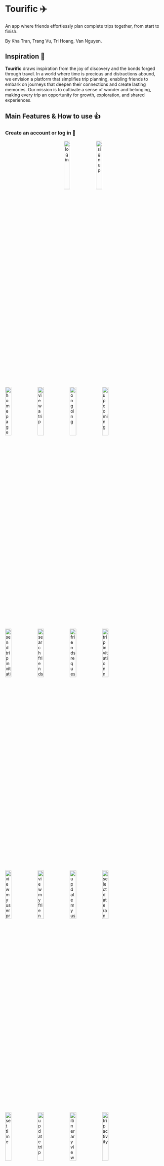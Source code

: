 <!-- **Tourific**

- [Styling with `React Native's StyleSheet`](https://reactnative.dev/docs/stylesheet)
- [Routing/Navigation with `Expo Router`](https://docs.expo.dev/router/introduction/)
<img alt="Book Hub GIF" src="./book-hub-home.gif"> -->

<!--  **Deployed Project Link: ...** -->

<br />

# Tourific ✈️

An app where friends effortlessly plan complete trips together, from start to finish.

By Kha Tran, Trang Vu, Tri Hoang, Van Nguyen.


<!-- 
## Table of Contents 🗺️

- [Inspiration 🧠](https://github.com/jenneydo/PeacePod-Frontend#inspiration-)
- [Main Features & How to use 👍](https://github.com/jenneydo/PeacePod-Frontend#how-to-use-book-hub-)
- [How we built it 💪](https://github.com/jenneydo/PeacePod-Frontend#how-we-built-it-)
- [Architecture 🐙](https://github.com/jenneydo/PeacePod-Frontend#architecture-)
- [Accomplishments 🥺](https://github.com/jenneydo/PeacePod-Frontend#accomplishments-that-were-proud-of-)
- [What we learned 💡](https://github.com/jenneydo/PeacePod-Frontend#what-we-learned-)
- [Next Steps 🤫](https://github.com/jenneydo/PeacePod-Frontend#whats-next-for-book-hub-)
- [Team 🧑‍🤝‍🧑](https://github.com/jenneydo/PeacePod-Frontend#team-)
- [Contributors ✨](https://github.com/jenneydo/PeacePod-Frontend#contributors-)
-->

## Inspiration 🧠

**Tourific** draws inspiration from the joy of discovery and the bonds forged through travel. In a world where time is precious and distractions abound, we envision a platform that simplifies trip planning, enabling friends to embark on journeys that deepen their connections and create lasting memories. Our mission is to cultivate a sense of wonder and belonging, making every trip an opportunity for growth, exploration, and shared experiences.

## Main Features & How to use 👍

### Create an account or log in 💓
<p align="center">
  <img width="20%" alt="log in" src="https://github.com/user-attachments/assets/ac3ddf80-2499-4b47-91cb-c7c5bc8e54c5">
  <img width="20%" alt="sign up" src="https://github.com/user-attachments/assets/3fdff187-057a-407d-8f67-5e8ccce77d87">
</p>
  <img width="20%" alt="homepage" src="https://github.com/user-attachments/assets/0d51f0e5-399a-4482-8fcb-44c9ca8e1cb1">
  <img width="20%" alt="view a trip" src="https://github.com/user-attachments/assets/2739acec-49c2-43e2-a69d-a1297a998b8e">
  <img width="20%" alt="ongoing" src="https://github.com/user-attachments/assets/c3e7f97c-47a7-4a1a-a23a-b93165d8a33c">
  <img width="20%" alt="upcoming" src="https://github.com/user-attachments/assets/d73bddc1-aef5-4adb-8b06-7ca942164ccd">

  <img width="20%" alt="send trip invitations" src="https://github.com/user-attachments/assets/d266cd62-d603-4e7a-8c47-c502fe34f0ab">
  <img width="20%" alt="search friends" src="https://github.com/user-attachments/assets/4a0fd242-52bb-48da-b71c-d62f93d9a2b2">
  <img width="20%" alt="friends request notification" src="https://github.com/user-attachments/assets/342f36f6-922d-4c9b-aae8-d3aab476da53">
  <img width="20%" alt="trip invitation notification" src="https://github.com/user-attachments/assets/ca0ccb6f-3272-4dc8-9c95-0954cc8d48fc">
  <img width="20%" alt="view my user profile" src="https://github.com/user-attachments/assets/37baf7f6-69cf-4e34-91c7-408092a8f558">
  <img width="20%" alt="view my friend's profile" src="https://github.com/user-attachments/assets/5bcdb858-41c3-4a7a-ad11-2889d69e84d1">
  <img width="20%" alt="update my user profile" src="https://github.com/user-attachments/assets/2580fab8-a49a-4f1c-bd21-f234bfe8dc58">


  <img width="20%" alt="select date range" src="https://github.com/user-attachments/assets/667deb7e-b440-4ef0-8b85-07ee80ee2d64">
  <img width="20%" alt="set time" src="https://github.com/user-attachments/assets/ce7a403f-b47b-49ed-8000-ea10cf388d2f">
  <img width="20%" alt="update trip" src="https://github.com/user-attachments/assets/27d44df9-db58-4c2c-992a-0398e98e3e78">

  <img width="20%" alt="itinerary view" src="https://github.com/user-attachments/assets/c6f5ffc0-da21-434d-92ca-546c19512e9e">
  <img width="20%" alt="trip activity" src="https://github.com/user-attachments/assets/d8bd8e16-4d60-4ccd-acfa-06aae18a5e90">
  <img width="20%" alt="real notification" src="https://github.com/user-attachments/assets/cac12971-097f-49b7-8d79-70dd9e19dff9
  ">
https://github.com/user-attachments/assets/9334e20b-caaa-4a18-8279-539c8c608f7b <!-- this is video of itinerary -->
  <img width="20%" alt="add activity" src="https://github.com/user-attachments/assets/2e145c2a-196d-4713-9d56-277ec6cf124b">
  <img width="20%" alt="add activity (map)" src="https://github.com/user-attachments/assets/e08eb91a-cb24-4447-bb80-9a58086e26cc">
  <img width="20%" alt="add activity (map)" src="https://github.com/user-attachments/assets/e08eb91a-cb24-4447-bb80-9a58086e26cc">
  <img width="20%" alt="view added activity" src="https://github.com/user-attachments/assets/ff3189a3-8574-4733-8fa1-a49c0577b4ea">
  <img width="20%" alt="update activity" src="https://github.com/user-attachments/assets/964a127d-8aa1-49e2-b9ab-b56a23a06026">
  <img width="20%" alt="view google map activity" src="https://github.com/user-attachments/assets/aeda6a07-d166-49bb-b676-f5d0e49561f0">


#### In case you forget your passwords
  <img width="20%" alt="forget passwords" src="https://github.com/user-attachments/assets/74787341-68ee-49cb-89ce-86e9477ff0a0">
  <img width="70%" alt="forget passwords" src="https://github.com/user-attachments/assets/0a6f07de-fa7f-40e7-af92-fbbe5fc1b837">

### Make friends

### Start a Trip
#### Your adventure starts here
* Choose your destination
* Set your own cover

  <img width="20%" alt="create new trip" src="https://github.com/user-attachments/assets/1be00de0-1211-49ac-9988-acd49bc6ff23">
  <img width="20%" alt="autocomplete and map radius" src="https://github.com/user-attachments/assets/d584575f-0aac-42e7-ab1e-8d320fedad94">
  <img width="20%" alt="set cover" src="https://github.com/user-attachments/assets/4b887f6e-2655-4831-80d2-35f951bf7173">

#### Invite your friends 💓
<p align="center">
  <img width="45%" alt="Screenshot 2024-06-26 at 10 18 06 AM" src="https://github.com/jennydo/PeacePod-Frontend/assets/126405175/f3167e04-4eaf-4de3-8a1b-076752d86250">
  <img width="45%" alt="Screenshot 2024-06-26 at 10 18 22 AM" src="https://github.com/jennydo/PeacePod-Frontend/assets/126405175/bb227f05-c9fa-40e4-9887-a37f3dfb3579">
</p>

#### Receive Notification 💓
* The Daily Prompt is generated using OpenAI.
* When you click on the prompt, a new response will appear.
<p align="center">
  <img width="60%" alt="Screenshot 2024-06-26 at 10 18 44 AM" src="https://github.com/jennydo/PeacePod-Frontend/assets/126405175/6cd428f1-8fe1-4eac-9d0a-2f16639d7f93">
</p>

### Search for activities
#### Suggestions 
* List of activities nearby 
* Search for more
<p align="center">
  <img width="60%" alt="Screenshot 2024-06-26 at 10 19 09 AM" src="https://github.com/jennydo/PeacePod-Frontend/assets/126405175/d7c71bc8-a5ec-40d0-a79d-7a97bd9ccc02">
</p>

#### Create your own activities
* Possible to build your own fun with friends


#### Upvote your favorite activities
* This is built with Socket.io.
* You can see the other person's profile.
* You can also do other things, such as changing chat nickname, leave chat, etc.
* You will receive a notification from other people when you are not in the chat.
<p align="center">
  <img width="60%" alt="Screenshot 2024-06-26 at 10 19 28 AM" src="https://github.com/jennydo/PeacePod-Frontend/assets/126405175/3b21d1b5-4686-4dca-8da9-bcf836b34bb8">
</p>

### Itinerary 
#### Build your own daily schedule
* This is built with .
* Add your activities and time to a day and get notified by us, make sure your tripmates never ever get mad at you for being late
* Multiple schedule formats for your own preference
<p align="center">
  <img width="45%" alt="Screenshot 2024-06-26 at 10 20 29 AM" src="https://github.com/jennydo/PeacePod-Frontend/assets/126405175/7288bb80-7c90-403f-8f5e-6d803c6df168">
  <img width="45%" alt="Screenshot 2024-06-26 at 10 20 38 AM" src="https://github.com/jennydo/PeacePod-Frontend/assets/126405175/9a84d8db-6f56-401c-8d61-dfef906d446b">
</p>

#### Autogenerate your schedule 
* Make your own trip schedule just by one click
* Optimize your daily travel distance
* Your upvotes and joy matter to us
<p align="center">
  <img width="45%" alt="Screenshot 2024-06-26 at 10 20 57 AM" src="https://github.com/jennydo/PeacePod-Frontend/assets/126405175/a4583f06-6f3c-4504-81c0-66fdee1cf65f">
  <img width="45%" alt="Screenshot 2024-06-26 at 10 21 20 AM" src="https://github.com/jennydo/PeacePod-Frontend/assets/126405175/f9013b6a-16c9-4732-a204-33da8aa365f2">
</p>

#### Start your session, & choose your Background color/image 
<p align="center">
  <img width="60%" alt="Screenshot 2024-06-26 at 10 21 35 AM" src="https://github.com/jennydo/PeacePod-Frontend/assets/126405175/b20fc903-514b-4c6c-aaed-a77771f787b1">
</p>

### Customize your Character Avatar
<p align="center">
  <img width="60%" alt="Screenshot 2024-06-26 at 10 22 42 AM" src="https://github.com/jennydo/PeacePod-Frontend/assets/126405175/b52655aa-f24a-42fd-877d-30a1791be85e">
</p>

## How we built it 💪

![CSS](https://img.shields.io/badge/CSS3-1572B6?style=for-the-badge&logo=css3&logoColor=white) ![HTML5](https://img.shields.io/badge/HTML5-E34F26?style=for-the-badge&logo=html5&logoColor=white) ![SCSS](https://img.shields.io/badge/SCSS-CC6699?style=for-the-badge&logo=sass&logoColor=white) ![MongoDB](https://img.shields.io/badge/MongoDB-47A248?style=for-the-badge&logo=mongodb&logoColor=white) ![React](https://img.shields.io/badge/React-61DAFB?style=for-the-badge&logo=react&logoColor=black) ![Express](https://img.shields.io/badge/Express-000000?style=for-the-badge&logo=express&logoColor=white) ![NodeJS](https://img.shields.io/badge/Node.js-339933?style=for-the-badge&logo=node.js&logoColor=white) ![JS](https://img.shields.io/badge/JavaScript-F7DF1E?style=for-the-badge&logo=javascript&logoColor=black) ![Flask](https://img.shields.io/badge/Flask-000000?style=for-the-badge&logo=flask&logoColor=white) ![Python](https://img.shields.io/badge/Python-3776AB?style=for-the-badge&logo=python&logoColor=white) ![Git](https://img.shields.io/badge/Git-F05032?style=for-the-badge&logo=git&logoColor=white)


- **Frontend**: React Native, TypeScipt
- **Backend**: Node.Js, Prisma, Express
- **Authentication**: Firebase
- **Design**: Excalidraw, Hand + Paper
- **Database**: MongoDB
- **Web Hosting**: in progress
- **Version Control**: Git & GitHub

<!--  ## Architecture 🐙

We aim to have a highly modularized architecture, where every service has its own container and is independent from the others.

BookHub has 6 containers for 6 services:

- web: client code / front end
- db: database (SQLite3)
- nginx: reverse proxy
- cadvisor: monitoring tool 1
- prometheus: monitoring tool 2
- grafana: monitoring tool 3

![architecture](https://user-images.githubusercontent.com/35150672/130304480-28e9b998-dfb2-4919-82de-d4da9a258bb5.jpeg)
-->

## Challenges we ran into 🥺

- Time Management: At the end of the project, we have 4 different timezones to juggle (Eastern US, Canada, Australia, Vietnam). Thus someone has to wake up really early and someone has to stay really late for our weekly meetings!
- We are not frontend masters, so we struggle with making our website as pretty as possible (We have to redesign nearly everything in the last few weeks).
- Bugs everywhere: The more we build, the more bugs appear and they are everywhere! We spent a lot of time debugging and making sure our app doesn't have any major fault the present user to have a smooth experience.
- Spotify Authentication: Many music streaming service closed their APIs to the public, and we can only find Spotify available. But Spotify requires user to log in and must have premium account. The authentication flow is also confusing at first.

## Accomplishments that we're proud of 🥰

- Despite the time commitment issues, we were able to create a final deliverable at the end and learnt a lot in the process.
- We have a great teamwork - unexpected things happen, but no one is blamed and we keep moving forward and working together to find a solution.
- We built off of the feedbacks we received from our project advisors through out the whole process (giant thanks to [@khoa165](https://github.com/khoa165), [@ankhuetang](https://github.com/ankhuetang), [@Taenerys](https://github.com/Taenerys)).
- We demonstrated great Git best practices (Pull Requests, README.md, Code Review, etc.)
- We learned a lot as a team and as individual. We built many cool features and now have mastered using a lot of APIs!

## What we learned 💡

- Acting as a Project Manager: deciding the direction of the project, assigning tasks, holding meetings, taking notes, being encouraging, etc.
- Good GitHub practices.
- Good collaboration between teammates.
- Never afraid to ask questions / for help.

## What's next for PeacePod 🤫

- [ ] Implement add-on features for Chat (change theme icon, chat color...)
- [ ] Increase speed of socket.io
- [ ] Improve authentication (i.e implement Forget Password)

### Contributing Guidelines 🛠️

See [`CONTRIBUTING.md`](https://github.com/jennydo/PeacePod-Frontend/blob/main/CONTRIBUTING.md).

### GitHub Repository Structure 🧱

| S.No. | Repo Name                                                                   | Purpose                                      |
| ----- | --------------------------------------------------------------------------- | ---------------------------------------------|
| 1.    | [tourifc](https://github.com/trihoang0809/tourific) | contains both the frontend and the backend code|

### Setup ⏰


## Team 🧑‍🤝‍🧑

| S.No. | Name                  | GitHub Username:octocat:                          |
| ----- | --------------------- | --------------------------------------------      |
| 1.    | Tri Hoang             | [@trihoang0809](https://github.com/trihoang0809)      |
| 2.    | Trang Vu              | [@trangvu](https://github.com/tranguv)      |
| 3.    | Van Nguyen            | [@yourvivian](https://github.com/yourvivian)            |
| 4.    | Kha Tran              | [@ComTDK](https://github.com/ComTDK)|

<br>
<br>

## Contributors ✨

Thanks goes to these wonderful people:

<!-- ALL-CONTRIBUTORS-LIST:START - Do not remove or modify this section -->
<!-- prettier-ignore-start -->
<!-- markdownlint-disable -->
<table>
  <tbody><tr>
        <td align="center"><a href="https://www.linkedin.com/in/hennessy-nguyen/"><img alt="Hennessy Nguyen" src="https://res.cloudinary.com/khoa165/image/upload/v1711768766/viettech/haianh.jpg" width="100px;"><br><sub><b>Hennessy Nguyen</b></sub></a><br><a href="https://github.com/jennydo/PeacePod-Frontend/commits?author=haianhng31" title="Code&Design">💻 🎨</a></td>
        <td align="center"><a href="https://www.linkedin.com/in/knaboagye/"><img alt="Nam Nguyen" src="https://res.cloudinary.com/khoa165/image/upload/v1711261963/viettech/nam.jpg" width="100px;"><br><sub><b>Nam Nguyen</b></sub></a><br><a href="https://github.com/jennydo/PeacePod-Frontend/commits?author=Euclid0192" title="Code&Design">💻 🎨</a></td>
        <td align="center"><a href="https://www.linkedin.com/in/emily-xinyi-chen/"><img alt="Jenny Do" src="https://res.cloudinary.com/khoa165/image/upload/v1711671186/viettech/trangdo.jpg" width="100px;"><br><sub><b>Jenny Do</b></sub></a><br><a href="https://github.com/jennydo/PeacePod-Frontend/commits?author=jennydo" title="Code&Design">💻 🎨</a></td>
        <td align="center"><a href="https://www.linkedin.com/in/dakshinapalasamudrum/"><img alt="Thanh Nguyen" src="https://res.cloudinary.com/khoa165/image/upload/v1711083621/viettech/thanh.jpg" width="100px;"><br><sub><b>Thanh Nguyen</b></sub></a><br><a href="https://github.com/jennydo/PeacePod-Frontend/commits?author=gsthanhnguyen" title="Code&Design">💻 🎨</a></td>

</tr>
</tbody></table>


<!-- markdownlint-enable -->
<!-- prettier-ignore-end -->

<!-- ALL-CONTRIBUTORS-LIST:END -->

This project follows the [all-contributors](https://github.com/all-contributors/all-contributors) specification. Contributions of any kind welcome!

[![ForTheBadge uses-git](http://ForTheBadge.com/images/badges/uses-git.svg)](https://github.com/jennydo/PeacePod-Frontend)
[![ForTheBadge uses-html](http://ForTheBadge.com/images/badges/uses-html.svg)](https://github.com/jennydo/PeacePod-Frontend)
[![ForTheBadge uses-css](http://ForTheBadge.com/images/badges/uses-css.svg)](https://github.com/jennydo/PeacePod-Frontend)
[![ForTheBadge uses-js](http://ForTheBadge.com/images/badges/uses-js.svg)](https://github.com/jennydo/PeacePod-Frontend)
[![forthebadge](https://forthebadge.com/images/badges/made-with-javascript.svg)](https://github.com/jennydo/PeacePod-Frontend)
[![forthebadge](https://forthebadge.com/images/badges/made-with-python.svg)](https://github.com/jennydo/PeacePod-Frontend)
[![forthebadge](https://forthebadge.com/images/badges/open-source.svg)](https://github.com/jennydo/PeacePod-Frontend)

[![forthebadge](https://forthebadge.com/images/badges/made-with-javascript.svg)](https://github.com/jennydo/PeacePod-Frontend)
[![ForTheBadge built-by-developers](http://ForTheBadge.com/images/badges/built-by-developers.svg)](https://github.com/jennydo/PeacePod-Frontend)
[![ForTheBadge built-with-love](http://ForTheBadge.com/images/badges/built-with-love.svg)](https://github.com/jennydo/PeacePod-Frontend)

---